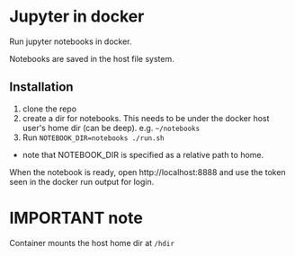 # Jupyter in docker
Run jupyter notebooks in docker.
 
Notebooks are saved in the host file system.

## Installation

1. clone the repo
2. create a dir for notebooks. This needs to be under the docker host user's home dir (can be deep). e.g. `~/notebooks`
3. Run `NOTEBOOK_DIR=notebooks ./run.sh`
  * note that NOTEBOOK_DIR is specified as a relative path to home.

When the notebook is ready, open http://localhost:8888 and use the token seen in the docker run output for login.


# IMPORTANT note
Container mounts the host home dir at `/hdir`
